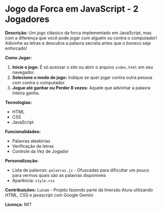 # Jogo da Forca em JavaScript - 2 Jogadores

**Descrição:**
Um jogo clássico da forca implementado em JavaScript, mas com a diferença que você pode jogar com alguém ou contra o computador!
Adivinhe as letras e descubra a palavra secreta antes que o boneco seja enforcado!

**Como Jogar:**
1. **Inicie o jogo:** É só acessar o site ou abrir o arquivo `index.html` em seu navegador.
2. **Selecione o modo de jogo:** Indique se quer jogar contra outra pessoa com contra o computador.
2. **Jogue até ganhar ou Perder 8 vezes:** Aquele que advinhar a palavra inteira ganha.

**Tecnologias:**
* HTML
* CSS
* JavaScript

**Funcionalidades:**
* Palavras aleatórias
* Verificação de letras
* Controle da Vez de Jogador

**Personalização:**
* Lista de palavras: `palavras.js` - Ofuscadas para dificultar um pouco para vermos quais são as palavras disponíveis
* Aparência: `style.css`

**Contribuições:**
Lucas - Projeto fazendo parte da Imersão Alura utilizando HTML, CSS e javascript com Google Gemini 

**Licença:**
MIT
